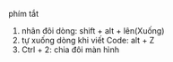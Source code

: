 phím tắt
1. nhân đôi dòng: shift + alt + lên(Xuống)
2. tự xuống dòng khi viết Code: alt + Z
3. Ctrl + 2: chia đôi màn hình
